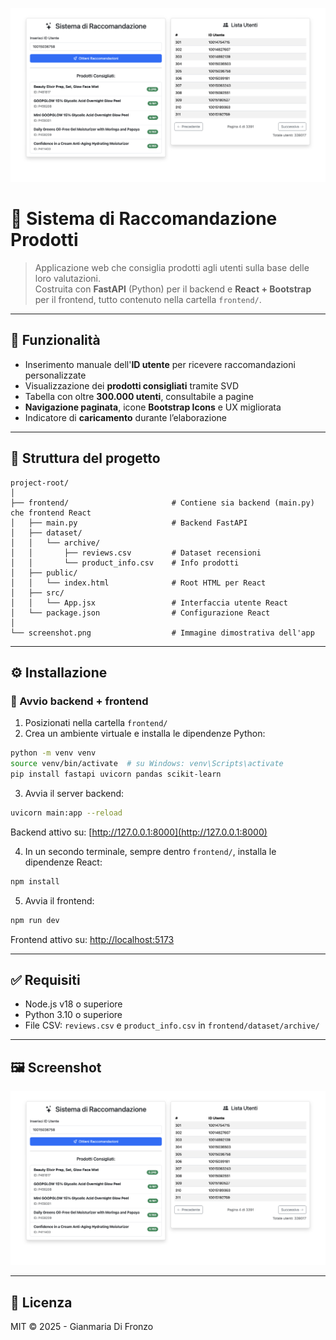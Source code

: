 ![Demo App](./screenshot.png)

# 🧠 Sistema di Raccomandazione Prodotti

> Applicazione web che consiglia prodotti agli utenti sulla base delle loro valutazioni.  
> Costruita con **FastAPI** (Python) per il backend e **React + Bootstrap** per il frontend, tutto contenuto nella cartella `frontend/`.

---

## 🚀 Funzionalità

- Inserimento manuale dell'**ID utente** per ricevere raccomandazioni personalizzate
- Visualizzazione dei **prodotti consigliati** tramite SVD
- Tabella con oltre **300.000 utenti**, consultabile a pagine
- **Navigazione paginata**, icone **Bootstrap Icons** e UX migliorata
- Indicatore di **caricamento** durante l’elaborazione

---

## 🧱 Struttura del progetto

```
project-root/
│
├── frontend/                       # Contiene sia backend (main.py) che frontend React
│   ├── main.py                     # Backend FastAPI
│   ├── dataset/
│   │   └── archive/
│   │       ├── reviews.csv         # Dataset recensioni
│   │       └── product_info.csv    # Info prodotti
│   ├── public/
│   │   └── index.html              # Root HTML per React
│   ├── src/
│   │   └── App.jsx                 # Interfaccia utente React
│   └── package.json                # Configurazione React
│
└── screenshot.png                  # Immagine dimostrativa dell'app
```

---

## ⚙️ Installazione

### 🐍 Avvio backend + frontend

1. Posizionati nella cartella `frontend/`
2. Crea un ambiente virtuale e installa le dipendenze Python:

```bash
python -m venv venv
source venv/bin/activate  # su Windows: venv\Scripts\activate
pip install fastapi uvicorn pandas scikit-learn
```

3. Avvia il server backend:

```bash
uvicorn main:app --reload
```

Backend attivo su: [http://127.0.0.1:8000](http://127.0.0.1:8000)

4. In un secondo terminale, sempre dentro `frontend/`, installa le dipendenze React:

```bash
npm install
```

5. Avvia il frontend:

```bash
npm run dev
```

Frontend attivo su: [http://localhost:5173](http://localhost:5173)

---

## ✅ Requisiti

- Node.js v18 o superiore
- Python 3.10 o superiore
- File CSV: `reviews.csv` e `product_info.csv` in `frontend/dataset/archive/`

---

## 🖼️ Screenshot

![Schermata demo](./screenshot.png)

---

## 📄 Licenza

MIT © 2025 - Gianmaria Di Fronzo
